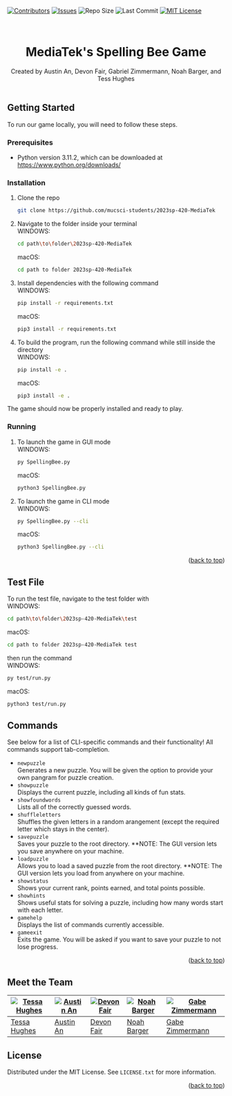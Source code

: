<!-- Improved compatibility of back to top link: See: https://github.com/othneildrew/Best-README-Template/pull/73 -->
<a name="readme-top"></a>



[![Contributors][contributors-shield]][contributors-url]
[![Issues][issues-shield]][issues-url]
![Repo Size][repo-size-shield]
![Last Commit][last-commit-shield]
[![MIT License][license-shield]][license-url]


<!-- PROJECT LOGO -->
<br />

  # <div align="center">MediaTek's Spelling Bee Game</div>

  <div align="center">
    Created by Austin An, Devon Fair, Gabriel Zimmermann, Noah Barger, and Tess Hughes</div>
    <br />
  

  

<!-- GETTING STARTED -->
## Getting Started

To run our game locally, you will need to follow these steps.

### Prerequisites

* Python version 3.11.2, which can be downloaded at https://www.python.org/downloads/

### Installation



1. Clone the repo  
   ```sh
   git clone https://github.com/mucsci-students/2023sp-420-MediaTek
   ```
2. Navigate to the folder inside your terminal  
  WINDOWS:
   ```sh
   cd path\to\folder\2023sp-420-MediaTek
   ```   
    macOS:
     ```sh
     cd path to folder 2023sp-420-MediaTek
     ``` 
3. Install dependencies with the following command  
  WINDOWS:
   ```sh
   pip install -r requirements.txt 
   ```
    macOS:
     ```sh
     pip3 install -r requirements.txt 
     ```
4. To build the program, run the following command while still inside the directory  
  WINDOWS:
   ```sh
   pip install -e .
   ```
    macOS:
     ```sh
     pip3 install -e .
     ```  
  
The game should now be properly installed and ready to play.
 
 ### Running  
 
 
1. To launch the game in GUI mode  
  WINDOWS:
   ```sh
   py SpellingBee.py
   ```
    macOS:
     ```sh
     python3 SpellingBee.py
     ```
2. To launch the game in CLI mode    
  WINDOWS:
   ```sh
   py SpellingBee.py --cli
   ```
    macOS:
     ```sh
     python3 SpellingBee.py --cli
     ```

<p align="right">(<a href="#readme-top">back to top</a>)</p>

## Test File
  
To run the test file, navigate to the test folder with  
  WINDOWS:
   ```sh
   cd path\to\folder\2023sp-420-MediaTek\test
   ```
  macOS:
   ```sh
   cd path to folder 2023sp-420-MediaTek test
   ```
then run the command  
  WINDOWS:
   ```sh
   py test/run.py
   ```
  macOS:
   ```sh
   python3 test/run.py
   ```


<!-- COMMANDS EXAMPLES -->
## Commands

See below for a list of CLI-specific commands and their functionality! All commands support tab-completion.
  
* ```newpuzzle```  
  Generates a new puzzle. You will be given the option to provide your own pangram for puzzle creation.
* ```showpuzzle```  
  Displays the current puzzle, including all kinds of fun stats.
* ```showfoundwords```  
  Lists all of the correctly guessed words.
* ```shuffleletters```  
  Shuffles the given letters in a random arangement (except the required letter which stays in the center).
* ```savepuzzle```  
  Saves your puzzle to the root directory.  **NOTE: The GUI version lets you save anywhere on your machine.
* ```loadpuzzle```  
  Allows you to load a saved puzzle from the root directory.  **NOTE: The GUI version lets you load from anywhere on your machine.
* ```showstatus```  
  Shows your current rank, points earned, and total points possible.
* ```showhints```  
  Shows useful stats for solving a puzzle, including how many words start with each letter.
* ```gamehelp```  
  Displays the list of commands currently accessible.
* ```gameexit```  
  Exits the game. You will be asked if you want to save your puzzle to not lose progress.

<p align="right">(<a href="#readme-top">back to top</a>)</p>


## Meet the Team
  
| [![Tessa Hughes](https://avatars.githubusercontent.com/u/122769747?v=4)](https://github.com/tmhughes1) | [![Austin An](https://avatars.githubusercontent.com/u/113960168?v=4)](https://github.com/auanmu) | [![Devon Fair](https://avatars.githubusercontent.com/u/20361090?v=4)](https://github.com/SteamsDev) | [![Noah Barger](https://avatars.githubusercontent.com/u/98166939?v=4)](https://github.com/noahbarger) | [![Gabe Zimmermann](https://avatars.githubusercontent.com/u/80365452?v=4)](https://github.com/gabe2762) | 
|---------------------------------------------------------------------------------------------------------|---------------------------------------------------------------------------------------------------|---------------------------------------------------------------------------------------------------------------|--------------------------------------------------------------------------------------------------|-------------------------------------------------------------------------------------------------------------|
| [Tessa Hughes](https://github.com/tmhughes1)                                                          | [Austin An](https://https://github.com/auanmu)                                                  | [Devon Fair](https://github.com/SteamsDev)                                                          | [Noah Barger](https://github.com/noahbarger)                                                           | [Gabe Zimmermann](https://github.com/gabe2762)                                                          |
  
  
<!-- LICENSE -->
## License

Distributed under the MIT License. See `LICENSE.txt` for more information.

<p align="right">(<a href="#readme-top">back to top</a>)</p>





<!-- MARKDOWN LINKS & IMAGES -->
<!-- https://www.markdownguide.org/basic-syntax/#reference-style-links -->
[contributors-shield]: https://img.shields.io/github/contributors/mucsci-students/2023sp-420-MediaTek.svg?style=for-the-badge&color=red
[contributors-url]: https://github.com/mucsci-students/2023sp-420-MediaTek/graphs/contributors
[repo-size-shield]: https://img.shields.io/github/repo-size/mucsci-students/2023sp-420-MediaTek.svg?style=for-the-badge&color=success
[last-commit-shield]: https://img.shields.io/github/last-commit/mucsci-students/2023sp-420-MediaTek.svg?style=for-the-badge&color=9cf
[issues-shield]: https://img.shields.io/github/issues/mucsci-students/2023sp-420-MediaTek.svg?style=for-the-badge&color=yellow
[issues-url]: https://github.com/mucsci-students/2023sp-420-MediaTek/issues
[license-shield]: https://img.shields.io/github/license/mucsci-students/2023sp-420-MediaTek.svg?style=for-the-badge&color=blueviolet
[license-url]: https://github.com/mucsci-students/2023sp-420-MediaTek/blob/develop/LICENSE
